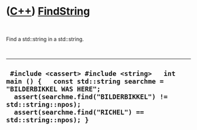 



 

 

 

 

 

([C++](Cpp.md)) [FindString](CppFindString.md)
================================================

 

Find a std::string in a std::string.

 

  -----------------------------------------------------------------------------------------------------------------------------------------------------------------------------------------------------------------------------------------
  ` #include <cassert> #include <string>   int main () {   const std::string searchme = "BILDERBIKKEL WAS HERE";   assert(searchme.find("BILDERBIKKEL") != std::string::npos);   assert(searchme.find("RICHEL") == std::string::npos); }`
  -----------------------------------------------------------------------------------------------------------------------------------------------------------------------------------------------------------------------------------------

 

 

 

 

 





 



